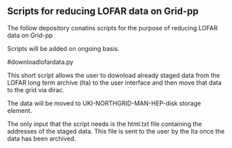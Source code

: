 ## Scripts for reducing LOFAR data on Grid-pp 

The follow depository conatins scripts for the purpose of reducing LOFAR data on Grid-pp

Scripts will be added on ongoing basis.

#downloadlofardata.py

This short script allows the user to download already staged data from the LOFAR long term archive (lta) to the user interface and then move that data to the grid via dirac.

The data will be moved to UKI-NORTHGRID-MAN-HEP-disk storage element. 

The only input that the script needs is the html.txt file containing the addresses of the staged data. This file is sent to the user by the lta once the data has been archived.
